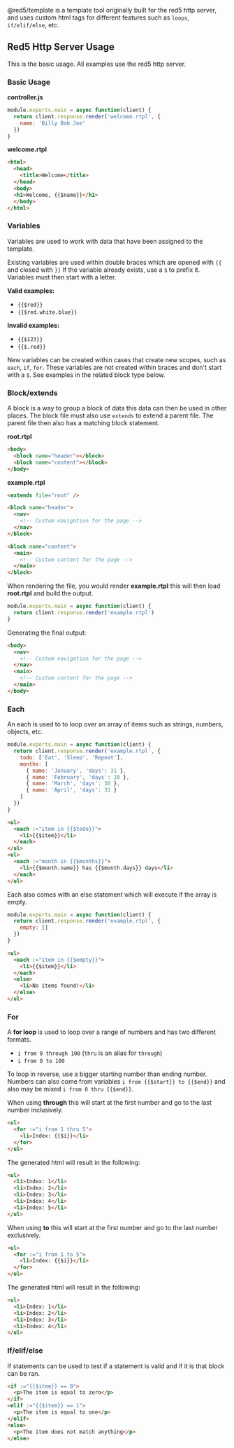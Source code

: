 @red5/template is a template tool originally built for the red5 http server, and uses custom html tags for different features such as `loops`, `if/elif/else`, etc.

## Red5 Http Server Usage

This is the basic usage. All examples use the red5 http server.

### Basic Usage

**controller.js**

```js
module.exports.main = async function(client) {
  return client.response.render('welcome.rtpl', {
    name: 'Billy Bob Joe'
  })
}
```

**welcome.rtpl**

```html
<html>
  <head>
    <title>Welcome</title>
  </head>
  <body>
  <h1>Welcome, {{$name}}</h1>
  </body>
</html>
```

### Variables

Variables are used to work with data that have been assigned to the template.

Existing variables are used within double braces which are opened with `{{` and closed with `}}`
If the variable already exists, use a `$` to prefix it. Variables must then start with a letter.

**Valid examples:**

* `{{$red}}`
* `{{$red.white.blue}}`

**Invalid examples:**

* `{{$123}}`
* `{{$.red}}`

New variables can be created within cases that create new scopes, such as `each`, `if`, `for`. These variables are not created within braces and don't start with a `$`. See examples in the related block type below.

### Block/extends

A block is a way to group a block of data this data can then be used in other places. The block file must also use `extends` to extend a parent file. The parent file then also has a matching block statement.

**root.rtpl**

```html
<body>
  <block name="header"></block>
  <block name="content"></block>
</body>
```

**example.rtpl**

```html
<extends file="root" />

<block name="header">
  <nav>
    <!-- Custom navigation for the page -->
  </nav>
</block>

<block name="content">
  <main>
    <!-- Custom content for the page -->
  </main>
</block>
```

When rendering the file, you would render **example.rtpl** this will then load **root.rtpl** and build the output.

```js
module.exports.main = async function(client) {
  return client.response.render('example.rtpl')
}
```

Generating the final output:

```html
<body>
  <nav>
    <!-- Custom navigation for the page -->
  </nav>
  <main>
    <!-- Custom content for the page -->
  </main>
</body>
```

### Each

An each is used to to loop over an array of items such as strings, numbers, objects, etc.

```js
module.exports.main = async function(client) {
  return client.response.render('example.rtpl', {
    todo: ['Eat', 'Sleep', 'Repeat'],
    months: [
      { name: 'January', 'days': 31 },
      { name: 'February', 'days': 28 },
      { name: 'March', 'days': 30 },
      { name: 'April', 'days': 31 }
    ]
  })
}
```

```html
<ul>
  <each :="item in {{$todo}}">
    <li>{{$item}}</li>
  </each>
</ul>
<ul>
  <each :="month in {{$months}}">
    <li>{{$month.name}} has {{$month.days}} days</li>
  </each>
</ul>
```

Each also comes with an else statement which will execute if the array is empty.

```js
module.exports.main = async function(client) {
  return client.response.render('example.rtpl', {
    empty: []
  })
}
```
```html
<ul>
  <each :="item in {{$empty}}">
    <li>{{$item}}</li>
  </each>
  <else>
    <li>No items found!</li>
  </else>
</ul>
```

### For

A **for loop** is used to loop over a range of numbers and has two different formats.

* `i from 0 through 100` (`thru` is an alias for `through`)
* `i from 0 to 100`

To loop in reverse, use a bigger starting number than ending number. Numbers can also come from variables `i from {{$start}} to {{$end}}` and also may be mixed `i from 0 thru {{$end}}`.

When using **through** this will start at the first number and go to the last number inclusively.

```html
<ul>
  <for :="i from 1 thru 5">
    <li>Index: {{$i}}</li>
  </for>
</ul>
```

The generated html will result in the following:

```html
<ul>
  <li>Index: 1</li>
  <li>Index: 2</li>
  <li>Index: 3</li>
  <li>Index: 4</li>
  <li>Index: 5</li>
</ul>
```

When using **to** this will start at the first number and go to the last number exclusively.

```html
<ul>
  <for :="i from 1 to 5">
    <li>Index: {{$i}}</li>
  </for>
</ul>
```

The generated html will result in the following:

```html
<ul>
  <li>Index: 1</li>
  <li>Index: 2</li>
  <li>Index: 3</li>
  <li>Index: 4</li>
</ul>
```

### If/elif/else

If statements can be used to test if a statement is valid and if it is that block can be ran.

```html
<if :="{{$item}} == 0">
  <p>The item is equal to zero</p>
</if>
<elif :="{{$item}} == 1">
  <p>The item is equal to one</p>
</elif>
<else>
  <p>The item does not match anything</p>
</else>
```